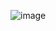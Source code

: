 ![image](https://github.com/MotoDev21/MAC-IP-Scanner-Telegramm-Notification/assets/86869673/6d3c6cba-9674-4934-96cc-521d3bcda5a6)
